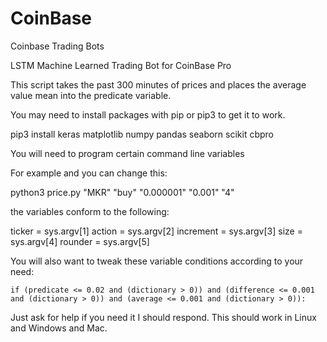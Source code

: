 # CoinBase
Coinbase Trading Bots

LSTM Machine Learned Trading Bot for CoinBase Pro

This script takes the past 300 minutes of prices and places the average value mean into the predicate variable.

You may need to install packages with pip or pip3 to get it to work.

pip3 install keras matplotlib numpy pandas seaborn scikit cbpro

You will need to program certain command line variables 

For example and you can change this:

python3 price.py "MKR" "buy" "0.000001" "0.001" "4"

the variables conform to the following:

ticker = sys.argv[1]
action = sys.argv[2]
increment = sys.argv[3]
size = sys.argv[4]
rounder = sys.argv[5]

You will also want to tweak these variable conditions according to your need:

    if (predicate <= 0.02 and (dictionary > 0)) and (difference <= 0.001 and (dictionary > 0)) and (average <= 0.001 and (dictionary > 0)):

Just ask for help if you need it I should respond.  This should work in Linux and Windows and Mac.
